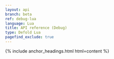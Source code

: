 ```yaml
---
layout: api
branch: beta
ref: debug-lua
language: Lua
title: API reference (Debug)
type: Defold Lua
pagefind_exclude: true
---
```

{% include anchor_headings.html html=content %}